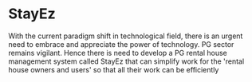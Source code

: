 # StayEz
 With the current paradigm shift in technological field, there is an urgent need to embrace and appreciate the power of technology. PG sector remains vigilant. Hence there is need to develop a PG rental house management system called StayEz that can simplify work for the 'rental house owners and users' so that all their work can be efficiently
